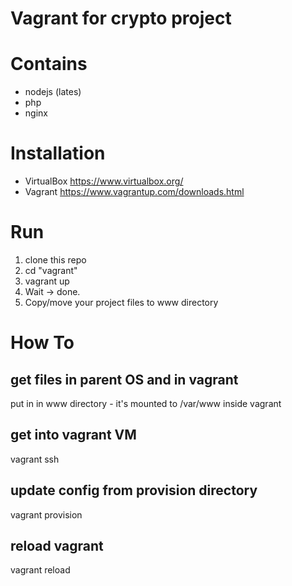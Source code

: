 # Vagrant for crypto project

# Contains
 - nodejs (lates)
 - php
 - nginx

# Installation
 - VirtualBox https://www.virtualbox.org/  
 - Vagrant https://www.vagrantup.com/downloads.html  

# Run
 1. clone this repo  
 2. cd "vagrant"  
 3. vagrant up  
 4. Wait -> done.  
 5. Copy/move your project files to www directory

# How To
## get files in parent OS and in vagrant
 put in in www directory - it's mounted to /var/www inside vagrant

## get into vagrant VM
 vagrant ssh

## update config from provision directory
 vagrant provision

## reload vagrant
 vagrant reload

